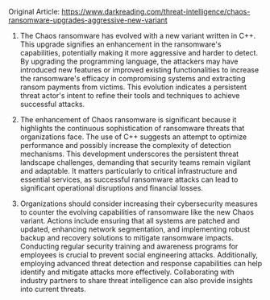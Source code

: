 Original Article: https://www.darkreading.com/threat-intelligence/chaos-ransomware-upgrades-aggressive-new-variant

1) The Chaos ransomware has evolved with a new variant written in C++. This upgrade signifies an enhancement in the ransomware's capabilities, potentially making it more aggressive and harder to detect. By upgrading the programming language, the attackers may have introduced new features or improved existing functionalities to increase the ransomware's efficacy in compromising systems and extracting ransom payments from victims. This evolution indicates a persistent threat actor's intent to refine their tools and techniques to achieve successful attacks.

2) The enhancement of Chaos ransomware is significant because it highlights the continuous sophistication of ransomware threats that organizations face. The use of C++ suggests an attempt to optimize performance and possibly increase the complexity of detection mechanisms. This development underscores the persistent threat landscape challenges, demanding that security teams remain vigilant and adaptable. It matters particularly to critical infrastructure and essential services, as successful ransomware attacks can lead to significant operational disruptions and financial losses.

3) Organizations should consider increasing their cybersecurity measures to counter the evolving capabilities of ransomware like the new Chaos variant. Actions include ensuring that all systems are patched and updated, enhancing network segmentation, and implementing robust backup and recovery solutions to mitigate ransomware impacts. Conducting regular security training and awareness programs for employees is crucial to prevent social engineering attacks. Additionally, employing advanced threat detection and response capabilities can help identify and mitigate attacks more effectively. Collaborating with industry partners to share threat intelligence can also provide insights into current threats.